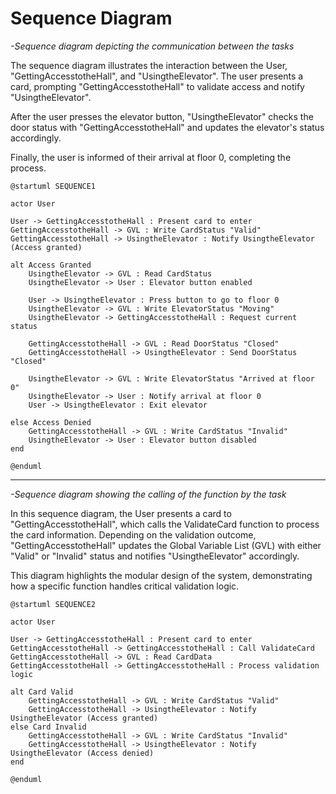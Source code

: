 # Sequence Diagram

*-Sequence diagram depicting the communication between the tasks*

The sequence diagram illustrates the interaction between the User, "GettingAccesstotheHall", and "UsingtheElevator". The user presents a card, prompting "GettingAccesstotheHall" to validate access and notify "UsingtheElevator". 

After the user presses the elevator button, "UsingtheElevator" checks the door status with "GettingAccesstotheHall" and updates the elevator's status accordingly. 

Finally, the user is informed of their arrival at floor 0, completing the process.

```plantuml
@startuml SEQUENCE1

actor User

User -> GettingAccesstotheHall : Present card to enter
GettingAccesstotheHall -> GVL : Write CardStatus "Valid"
GettingAccesstotheHall -> UsingtheElevator : Notify UsingtheElevator (Access granted)

alt Access Granted
    UsingtheElevator -> GVL : Read CardStatus
    UsingtheElevator -> User : Elevator button enabled

    User -> UsingtheElevator : Press button to go to floor 0
    UsingtheElevator -> GVL : Write ElevatorStatus "Moving"
    UsingtheElevator -> GettingAccesstotheHall : Request current status

    GettingAccesstotheHall -> GVL : Read DoorStatus "Closed"
    GettingAccesstotheHall -> UsingtheElevator : Send DoorStatus "Closed"

    UsingtheElevator -> GVL : Write ElevatorStatus "Arrived at floor 0"
    UsingtheElevator -> User : Notify arrival at floor 0
    User -> UsingtheElevator : Exit elevator

else Access Denied
    GettingAccesstotheHall -> GVL : Write CardStatus "Invalid"
    UsingtheElevator -> User : Elevator button disabled
end

@enduml

```

---

*-Sequence diagram showing the calling of the function by the task*

In this sequence diagram, the User presents a card to "GettingAccesstotheHall", which calls the ValidateCard function to process the card information. 
Depending on the validation outcome, "GettingAccesstotheHall" updates the Global Variable List (GVL) with either "Valid" or "Invalid" status and notifies "UsingtheElevator" accordingly. 

This diagram highlights the modular design of the system, demonstrating how a specific function handles critical validation logic.

```plantuml
@startuml SEQUENCE2

actor User

User -> GettingAccesstotheHall : Present card to enter
GettingAccesstotheHall -> GettingAccesstotheHall : Call ValidateCard
GettingAccesstotheHall -> GVL : Read CardData
GettingAccesstotheHall -> GettingAccesstotheHall : Process validation logic

alt Card Valid
    GettingAccesstotheHall -> GVL : Write CardStatus "Valid"
    GettingAccesstotheHall -> UsingtheElevator : Notify UsingtheElevator (Access granted)
else Card Invalid
    GettingAccesstotheHall -> GVL : Write CardStatus "Invalid"
    GettingAccesstotheHall -> UsingtheElevator : Notify UsingtheElevator (Access denied)
end

@enduml
```
